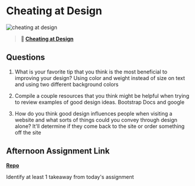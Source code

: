 # Cheating at Design

![cheating at design](https://bcw.blob.core.windows.net/public/img/courses/5247609446691139)

> **📖 [Cheating at Design](https://codeworksacademy.com/fs-student-guide/resources/wk1/04-Cheating-at-Design)**

## Questions

1. What is your favorite tip that you think is the most beneficial to improving your design? Using color and weight instead of size on text and using two different background colors

2. Compile a couple resources that you think might be helpful when trying to review examples of good design ideas. Bootstrap Docs and google

3. How do you think good design influences people when visiting a website and what sorts of things could you convey through design alone? It'll determine if they come back to the site or order something off the site

## Afternoon Assignment Link

**[Repo](https://github.com/zaneljensen/<ASSIGNMENT_REPO>)**

Identify at least 1 takeaway from today's assignment
